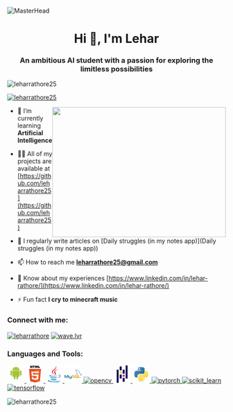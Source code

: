 ![MasterHead](https://i.pinimg.com/originals/27/13/92/271392d3af71acbd94e70bfabe6affc1.gif)
<h1 align="center">Hi 👋, I'm Lehar</h1>
<h3 align="center">An ambitious AI student with a passion for exploring the limitless possibilities</h3>

<p align="left"> <img src="https://komarev.com/ghpvc/?username=leharrathore25&label=Profile%20views&color=0e75b6&style=flat" alt="leharrathore25" /> </p>

<p align="left"> <a href="https://github.com/ryo-ma/github-profile-trophy"><img src="https://github-profile-trophy.vercel.app/?username=leharrathore25" alt="leharrathore25" /></a> </p>
<img align="right" width="400" height="300" src = "https://i.pinimg.com/564x/07/bf/57/07bf57ba271b9b4294cfaa2d05f56f33.jpg">

- 🌱 I’m currently learning **Artificial Intelligence**

- 👨‍💻 All of my projects are available at [https://github.com/leharrathore25](https://github.com/leharrathore25)

- 📝 I regularly write articles on [Daily struggles (in my notes app)](Daily struggles (in my notes app))

- 📫 How to reach me **leharrathore25@gmail.com**

- 📄 Know about my experiences [https://www.linkedin.com/in/lehar-rathore/](https://www.linkedin.com/in/lehar-rathore/)

- ⚡ Fun fact **I cry to minecraft music**

<h3 align="left">Connect with me:</h3>
<p align="left">
<a href="https://linkedin.com/in/leharrathore" target="blank"><img align="center" src="https://raw.githubusercontent.com/rahuldkjain/github-profile-readme-generator/master/src/images/icons/Social/linked-in-alt.svg" alt="leharrathore" height="30" width="40" /></a>
<a href="https://instagram.com/wave.lvr" target="blank"><img align="center" src="https://raw.githubusercontent.com/rahuldkjain/github-profile-readme-generator/master/src/images/icons/Social/instagram.svg" alt="wave.lvr" height="30" width="40" /></a>
</p>

<h3 align="left">Languages and Tools:</h3>
<p align="left"> <a href="https://developer.android.com" target="_blank" rel="noreferrer"> <img src="https://raw.githubusercontent.com/devicons/devicon/master/icons/android/android-original-wordmark.svg" alt="android" width="40" height="40"/> </a> <a href="https://www.w3.org/html/" target="_blank" rel="noreferrer"> <img src="https://raw.githubusercontent.com/devicons/devicon/master/icons/html5/html5-original-wordmark.svg" alt="html5" width="40" height="40"/> </a> <a href="https://www.java.com" target="_blank" rel="noreferrer"> <img src="https://raw.githubusercontent.com/devicons/devicon/master/icons/java/java-original.svg" alt="java" width="40" height="40"/> </a> <a href="https://www.mysql.com/" target="_blank" rel="noreferrer"> <img src="https://raw.githubusercontent.com/devicons/devicon/master/icons/mysql/mysql-original-wordmark.svg" alt="mysql" width="40" height="40"/> </a> <a href="https://opencv.org/" target="_blank" rel="noreferrer"> <img src="https://www.vectorlogo.zone/logos/opencv/opencv-icon.svg" alt="opencv" width="40" height="40"/> </a> <a href="https://pandas.pydata.org/" target="_blank" rel="noreferrer"> <img src="https://raw.githubusercontent.com/devicons/devicon/2ae2a900d2f041da66e950e4d48052658d850630/icons/pandas/pandas-original.svg" alt="pandas" width="40" height="40"/> </a> <a href="https://www.python.org" target="_blank" rel="noreferrer"> <img src="https://raw.githubusercontent.com/devicons/devicon/master/icons/python/python-original.svg" alt="python" width="40" height="40"/> </a> <a href="https://pytorch.org/" target="_blank" rel="noreferrer"> <img src="https://www.vectorlogo.zone/logos/pytorch/pytorch-icon.svg" alt="pytorch" width="40" height="40"/> </a> <a href="https://scikit-learn.org/" target="_blank" rel="noreferrer"> <img src="https://upload.wikimedia.org/wikipedia/commons/0/05/Scikit_learn_logo_small.svg" alt="scikit_learn" width="40" height="40"/> </a> <a href="https://www.tensorflow.org" target="_blank" rel="noreferrer"> <img src="https://www.vectorlogo.zone/logos/tensorflow/tensorflow-icon.svg" alt="tensorflow" width="40" height="40"/> </a> </p>

<p><img align="center" src="https://github-readme-stats.vercel.app/api/top-langs?username=leharrathore25&show_icons=true&locale=en&layout=compact" alt="leharrathore25" /></p>

